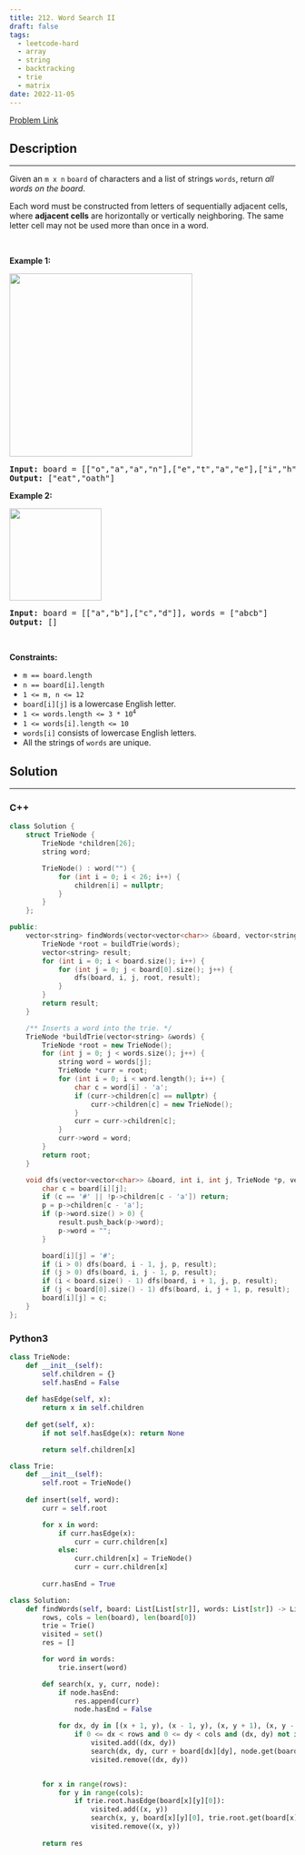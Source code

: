 ```yaml
---
title: 212. Word Search II
draft: false
tags: 
  - leetcode-hard
  - array
  - string
  - backtracking
  - trie
  - matrix
date: 2022-11-05
---
```


[Problem Link](https://leetcode.com/problems/word-search-ii/)

## Description

---
<p>Given an <code>m x n</code> <code>board</code>&nbsp;of characters and a list of strings <code>words</code>, return <em>all words on the board</em>.</p>

<p>Each word must be constructed from letters of sequentially adjacent cells, where <strong>adjacent cells</strong> are horizontally or vertically neighboring. The same letter cell may not be used more than once in a word.</p>

<p>&nbsp;</p>
<p><strong class="example">Example 1:</strong></p>
<img alt="" src="https://assets.leetcode.com/uploads/2020/11/07/search1.jpg" style="width: 322px; height: 322px;" />
<pre>
<strong>Input:</strong> board = [[&quot;o&quot;,&quot;a&quot;,&quot;a&quot;,&quot;n&quot;],[&quot;e&quot;,&quot;t&quot;,&quot;a&quot;,&quot;e&quot;],[&quot;i&quot;,&quot;h&quot;,&quot;k&quot;,&quot;r&quot;],[&quot;i&quot;,&quot;f&quot;,&quot;l&quot;,&quot;v&quot;]], words = [&quot;oath&quot;,&quot;pea&quot;,&quot;eat&quot;,&quot;rain&quot;]
<strong>Output:</strong> [&quot;eat&quot;,&quot;oath&quot;]
</pre>

<p><strong class="example">Example 2:</strong></p>
<img alt="" src="https://assets.leetcode.com/uploads/2020/11/07/search2.jpg" style="width: 162px; height: 162px;" />
<pre>
<strong>Input:</strong> board = [[&quot;a&quot;,&quot;b&quot;],[&quot;c&quot;,&quot;d&quot;]], words = [&quot;abcb&quot;]
<strong>Output:</strong> []
</pre>

<p>&nbsp;</p>
<p><strong>Constraints:</strong></p>

<ul>
	<li><code>m == board.length</code></li>
	<li><code>n == board[i].length</code></li>
	<li><code>1 &lt;= m, n &lt;= 12</code></li>
	<li><code>board[i][j]</code> is a lowercase English letter.</li>
	<li><code>1 &lt;= words.length &lt;= 3 * 10<sup>4</sup></code></li>
	<li><code>1 &lt;= words[i].length &lt;= 10</code></li>
	<li><code>words[i]</code> consists of lowercase English letters.</li>
	<li>All the strings of <code>words</code> are unique.</li>
</ul>


## Solution

---
### C++
``` cpp title='word-search-ii'
class Solution {
    struct TrieNode {
        TrieNode *children[26];
        string word;

        TrieNode() : word("") {
            for (int i = 0; i < 26; i++) {
                children[i] = nullptr;
            }
        }
    };

public:
    vector<string> findWords(vector<vector<char>> &board, vector<string> &words) {
        TrieNode *root = buildTrie(words);
        vector<string> result;
        for (int i = 0; i < board.size(); i++) {
            for (int j = 0; j < board[0].size(); j++) {
                dfs(board, i, j, root, result);
            }
        }
        return result;
    }

    /** Inserts a word into the trie. */
    TrieNode *buildTrie(vector<string> &words) {
        TrieNode *root = new TrieNode();
        for (int j = 0; j < words.size(); j++) {
            string word = words[j];
            TrieNode *curr = root;
            for (int i = 0; i < word.length(); i++) {
                char c = word[i] - 'a';
                if (curr->children[c] == nullptr) {
                    curr->children[c] = new TrieNode();
                }
                curr = curr->children[c];
            }
            curr->word = word;
        }
        return root;
    }

    void dfs(vector<vector<char>> &board, int i, int j, TrieNode *p, vector<string> &result) {
        char c = board[i][j];
        if (c == '#' || !p->children[c - 'a']) return;
        p = p->children[c - 'a'];
        if (p->word.size() > 0) {
            result.push_back(p->word);
            p->word = "";
        }

        board[i][j] = '#';
        if (i > 0) dfs(board, i - 1, j, p, result);
        if (j > 0) dfs(board, i, j - 1, p, result);
        if (i < board.size() - 1) dfs(board, i + 1, j, p, result);
        if (j < board[0].size() - 1) dfs(board, i, j + 1, p, result);
        board[i][j] = c;
    }
};
```
### Python3
``` py title='word-search-ii'
class TrieNode:
    def __init__(self):
        self.children = {}
        self.hasEnd = False
    
    def hasEdge(self, x):
        return x in self.children
    
    def get(self, x):
        if not self.hasEdge(x): return None

        return self.children[x]

class Trie:
    def __init__(self):
        self.root = TrieNode()
    
    def insert(self, word):
        curr = self.root

        for x in word:
            if curr.hasEdge(x):
                curr = curr.children[x]
            else:
                curr.children[x] = TrieNode()
                curr = curr.children[x]
            
        curr.hasEnd = True

class Solution:
    def findWords(self, board: List[List[str]], words: List[str]) -> List[str]:
        rows, cols = len(board), len(board[0])
        trie = Trie()
        visited = set()
        res = []

        for word in words:
            trie.insert(word)

        def search(x, y, curr, node):
            if node.hasEnd:
                res.append(curr)
                node.hasEnd = False

            for dx, dy in [(x + 1, y), (x - 1, y), (x, y + 1), (x, y - 1)]:
                if 0 <= dx < rows and 0 <= dy < cols and (dx, dy) not in visited and node.hasEdge(board[dx][dy]):
                    visited.add((dx, dy))
                    search(dx, dy, curr + board[dx][dy], node.get(board[dx][dy]))
                    visited.remove((dx, dy))


        for x in range(rows):
            for y in range(cols):
                if trie.root.hasEdge(board[x][y][0]):
                    visited.add((x, y))
                    search(x, y, board[x][y][0], trie.root.get(board[x][y]))
                    visited.remove((x, y))
        
        return res
```

